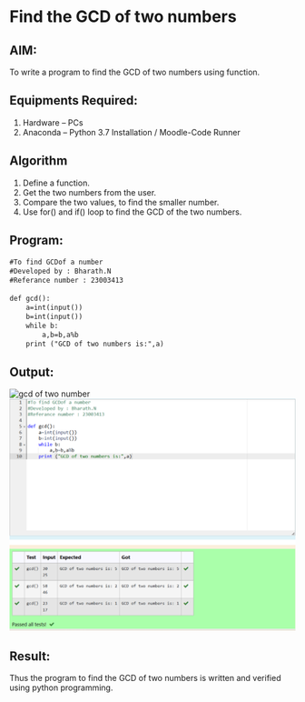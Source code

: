 # Find the GCD of two numbers

## AIM:
To write a program to find the GCD of two numbers using function.

## Equipments Required:
1. Hardware – PCs
2. Anaconda – Python 3.7 Installation / Moodle-Code Runner

## Algorithm
1. Define a function.
2. Get the two numbers from the user.
3. Compare the two values, to find the smaller number.
4. Use for() and if() loop to find the GCD of the two numbers.

## Program:
```
#To find GCDof a number
#Developed by : Bharath.N
#Referance number : 23003413

def gcd():
    a=int(input())
    b=int(input())
    while b:
        a,b=b,a%b
    print ("GCD of two numbers is:",a)
```

## Output:
![gcd of two number](gcd.png)
![output](/output.png)


## Result:
Thus the program to find the GCD of two numbers is written and verified using python programming.
